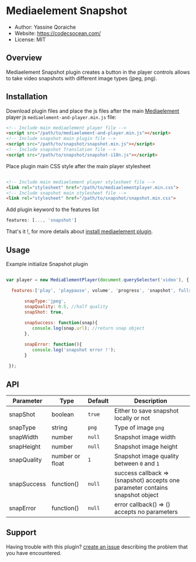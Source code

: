 # Mediaelement Snapshot

* Author: Yassine Qoraiche
* Website: https://codecsocean.com/
* License: MIT

## Overview

Mediaelement Snapshot plugin creates a button in the player controls allows to take video snapshots with different image types (jpeg, png).

## Installation

Download plugin files and place the js files after the main [Mediaelement](https://github.com/mediaelement/mediaelement/) player js `mediaelement-and-player.min.js` file:

```HTML
<!-- Include main mediaelement player file -->
<script src="/path/to/mediaelement-and-player.min.js"></script>
<!-- Include snapshot main plugin file -->
<script src="/path/to/snapshot/snapshot.min.js"></script>
<!-- Include snapshot Translation file -->
<script src="/path/to/snapshot/snapshot-i18n.js"></script>

```
Place plugin main CSS style after the main player stylesheet

```HTML

<!-- Include main mediaelement player stylesheet file -->
<link rel="stylesheet" href="/path/to/mediaelementplayer.min.css">
<!-- Include snapshot main stylesheet file -->
<link rel="stylesheet" href="/path/to/snapshot/snapshot.min.css">

```

Add plugin keyword to the features list

```Javascript
features: [..., 'snapshot']
```

That's it !, for more details about [install mediaelement plugin](https://github.com/mediaelement/mediaelement-plugins#installation).

## Usage

Example initialize Snapshot plugin

```Javascript

var player = new MediaElementPlayer(document.querySelector('video'), {

  features:['play', 'playpause', volume', 'progress', 'snapshot', fullscreen'],

       snapType:'jpeg',
       snapQuality: 0.5, //half quality
       snapShot: true,
            
       snapSuccess: function(snap){
          console.log(snap.url); //return snap object
       },

       snapError: function(){
          console.log('snapshot error !');
       }
       
 });

```

## API

| Parameter 	| Type 	          | Default | Description |
| ----------- | --------------  | --------| -----------
| snapShot    | boolean         | `true`  | Either to save snapshot locally or not
| snapType    | string          | `png`   | Type of image `png`|`jpeg`
| snapWidth   | number          | `null`  | Snapshot image width
| snapHeight  | number          | `null`  | Snapshot image height
| snapQuality | number or float | `1`     | Snapshot image quality between `0` and `1`
| snapSuccess | function()      | `null`  | success callback => (snapshot) accepts one parameter contains snapshot object
| snapError   | function()      | `null`  | error callback() => () accepts no parameters 

## Support

Having trouble with this plugin? [create an issue](https://github.com/Codecsocean/mediaelement-snapshot/issues) describing the problem that you have encountered.
 
